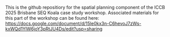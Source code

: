 This is the github repositiory for the spatial planning component of the ICCB 2025 Brisbane SEQ Koala case study workshop. Associated materials for this part of the workshop can be found here: https://docs.google.com/document/d/15le0kx3n-C6hevoJ7zWs-kxWQd1YlW6joY3pRtJU4Ds/edit?usp=sharing
